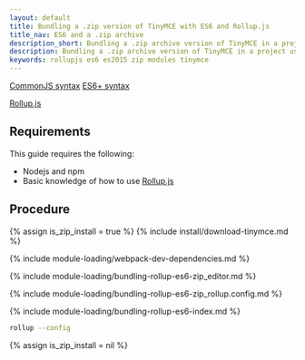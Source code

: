 ```yaml
---
layout: default
title: Bundling a .zip version of TinyMCE with ES6 and Rollup.js
title_nav: ES6 and a .zip archive
description_short: Bundling a .zip archive version of TinyMCE in a project using ES6 and Rollup.js
description: Bundling a .zip archive version of TinyMCE in a project using ES6 and Rollup.js
keywords: rollupjs es6 es2015 zip modules tinymce
---
```


[CommonJS syntax](http://www.commonjs.org/specs/modules/1.0/)
[ES6+ syntax](https://developer.mozilla.org/en-US/docs/Web/JavaScript/Guide/Modules)


[Rollup.js](https://www.rollupjs.org/)

## Requirements

This guide requires the following:

- Nodejs and npm
- Basic knowledge of how to use [Rollup.js](https://www.rollupjs.org/)

## Procedure

{% assign is_zip_install = true %}
{% include install/download-tinymce.md %}

{% include module-loading/webpack-dev-dependencies.md %}

{% include module-loading/bundling-rollup-es6-zip_editor.md %}

{% include module-loading/bundling-rollup-es6-zip_rollup.config.md %}

{% include module-loading/bundling-rollup-es6-index.md %}

```sh
rollup --config
```

{% assign is_zip_install = nil %}